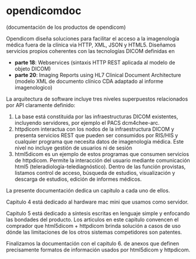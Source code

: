 # opendicomdoc
(documentación de los productos de opendicom)

Opendicom diseña soluciones para facilitar el acceso a la imagenología médica fuera de la clínica via HTTP, XML, JSON y HTML5. Diseñamos servicios propios coherentes con las tecnologías DICOM definidas en 

- **parte 18**: Webservices (sintaxis HTTP REST aplicada al modelo de objeto DICOM)
- **parte 20**: Imaging Reports using HL7 Clinical Document Architecture (modelo XML de documento clínico CDA adaptado al informe imagenologico)

La arquitectura de software incluye tres niveles superpuestos relacionados por API claramente definido:

1. La base está constituida por las infraestructuras DICOM existentes, incluyendo servidores, por ejemplo el PACS dcm4chee-arc.
2. httpdicom interactua con los nodos de la infraestructura DICOM y presenta servicios REST que pueden ser consumidos por RIS/HIS y cualquier programa que necesita datos de imagenología médica. Este nivel no incluye gestión de usuarios ni de sesión
3. html5dicom es un ejemplo de estos programas que consumen servicios de httpdicom. Permite la interacción del usuario mediante comunicación html5 (teleradiología-telediagnóstico). Dentro de las función provistas, listamos control de acceso, búsqueda de estudios, visualización y descarga de estudios, edición de informes médicos.                                                                                                                                                                                                             


La presente documentación dedica un capitulo a cada uno de ellos.

Capitulo 4 está dedicado al hardware mac mini que usamos como servidor. 

Capitulo 5 está dedicado a síntesis escritas en lenguaje simple y enfocando las bondades del producto. Los articulos en este capitulo convencen el comprador que html5dicom + httpdicom brinda solución a casos de uso dónde las limitaciones de los otros sistemas competidores son patentes.

Finalizamos la documentación con el capitulo 6. de anexos que definen precisamente formatos de información usados por html5dicom y httpdicom.
